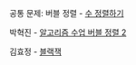 공통 문제: 버블 정렬 - [수 정렬하기](https://www.acmicpc.net/problem/2750)

박혁진 - [알고리즘 수업 버블 정렬 2](https://www.acmicpc.net/problem/23969)

김효정 - [블랙잭](https://www.acmicpc.net/problem/2798)
